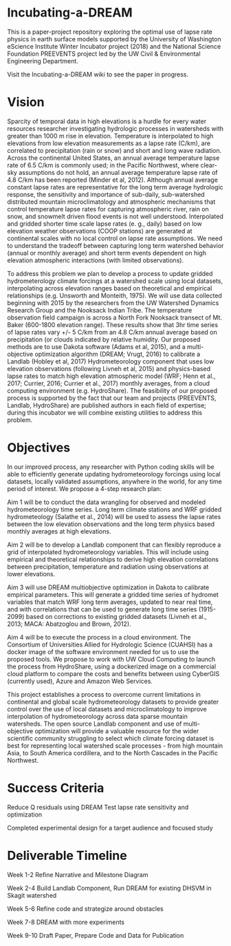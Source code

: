 # Incubating-a-DREAM
This is a paper-project repository exploring the optimal use of lapse rate physics in earth surface models supported by the University of Washington eScience Institute Winter Incubator project (2018) and the National Science Foundation PREEVENTS project led by the UW Civil & Environmental Engineering Department.

Visit the Incubating-a-DREAM wiki to see the paper in progress. 

# Vision 
Sparcity of temporal data in high elevations is a hurdle for every water resources researcher investigating hydrologic processes in watersheds with greater than 1000 m rise in elevation.  Temperature is interpolated to high elevations from low elevation measurements as a lapse rate (C/km), are correlated to precipitation (rain or snow) and short and long wave radiation.  Across the continental United States, an annual average temperature lapse rate of 6.5 C/km is commonly used; in the Pacific Northwest, where clear-sky assumptions do not hold, an annual average temperature lapse rate of 4.8 C/km has been reported (Minder et al, 2012).  Although annual average constant lapse rates are representative for the long term average hydrologic response, the sensitivity and importance of sub-daily, sub-watershed distributed mountain microclimatology and atmospheric mechanisms that control temperature lapse rates for capturing atmospheric river, rain on snow, and snowmelt driven flood events is not well understood. Interpolated and gridded shorter time scale lapse rates (e. g., daily) based on low elevation weather observations (COOP stations) are generated at continental scales with no local control on lapse rate assumptions. We need to understand the tradeoff between capturing long term watershed behavior (annual or monthly average) and short term events dependent on high elevation atmospheric interactions (with limited observations).

To address this problem we plan to develop a process to update gridded hydrometerology climate forcings at a watershed scale using local datasets, interpolating across elevation ranges based on theoretical and empirical relationships (e.g. Unsworth and Monteith, 1975). We will use data collected beginning with 2015 by the researchers from the UW Watershed Dynamics Research Group and the Nooksack Indian Tribe. The temperature observation field campaign is across a North Fork Nooksack transect of Mt. Baker (600-1800 elevation range). These results show that 3hr time series of lapse rates vary +/- 5 C/km from an 4.8 C/km annual average based on precipitation (or clouds indicated by relative humidity. Our proposed methods are to use Dakota software (Adams et al, 2015), and a multi-objective optimization algorithm (DREAM; Vrugt, 2016) to calibrate a Landlab (Hobley et al, 2017) Hydrometeorology component that uses low elevation observations (following Livneh et al, 2015) and physics-based lapse rates to match high elevation atmospheric model (WRF; Henn et al., 2017; Currier, 2016; Currier et al., 2017) monthly averages, from a cloud computing environment (e.g. HydroShare).  The feasibility of our proposed process is supported by the fact that our team and projects (PREEVENTS, Landlab, HydroShare) are published authors in each field of expertise; during this incubator we will combine existing utilities to address this problem. 

# Objectives
In our improved process, any researcher with Python coding skills will be able to efficiently generate updating hydrometeorology forcings using local datasets, locally validated assumptions, anywhere in the world, for any time period of interest. We propose a 4-step research plan:

Aim 1 will be to conduct the data wrangling for observed and modeled hydrometeorology time series. Long term climate stations and WRF gridded hydrometeology (Salathe et al., 2014) will be used to assess the lapse rates between the low elevation observations and the long term physics based monthly averages at high elevations.

Aim 2 will be to develop a Landlab component that can flexibly reproduce a grid of interpolated hydrometeorology variables. This will include using empirical and theoretical relationships to derive high elevation correlations between precipitation, temperature and radiation using observations at lower elevations.

Aim 3 will use DREAM multiobjective optimization in Dakota to calibrate empirical parameters.  This will generate a gridded time series of hydromet variables that match WRF long term averages, updated to near real time, and with correlations that can be used to generate long time series (1915-2099) based on corrections to existing gridded datasets (Livneh et al., 2013;  MACA: Abatzoglou and Brown, 2012). 

Aim 4 will be to execute the process in a cloud environment.  The Consortium of Universities Allied for Hydrologic Science (CUAHSI) has a docker image of the software environment needed for us to use the proposed tools. We propose to work with UW Cloud Computing to launch the process from HydroShare, using a dockerized image on a commercial cloud platform to compare the costs and benefits between using CyberGIS (currently used), Azure and Amazon Web Services.

This project establishes a process to overcome current limitations in continental and global scale hydrometeorology datasets to provide greater control over the use of local datasets and microclimatology to improve interpolation of hydrometeorology across data sparse mountain watersheds. The open source Landlab component and use of multi-objective optimization will provide a valuable resource for the wider scientific community struggling to select which climate forcing dataset is best for representing local watershed scale processes - from high mountain Asia, to South America cordillera, and to the North Cascades in the Pacific Northwest.	

# Success Criteria

Reduce Q residuals using DREAM
Test lapse rate sensitivity and optimization

Completed experimental design for a target audience and focused study

# Deliverable Timeline

Week 1-2 Refine Narrative and Milestone Diagram

Week 2-4 Build Landlab Component, Run DREAM for existing DHSVM in Skagit watershed

Week 5-6 Refine code and strategize around obstacles

Week 7-8  DREAM with more experiments

Week 9-10 Draft Paper, Prepare Code and Data for Publication
